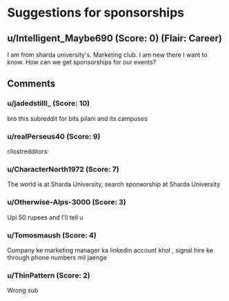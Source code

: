 # Suggestions for sponsorships 
## u/Intelligent_Maybe690 (Score: 0) (Flair: Career)
I am from sharda university's. Marketing club. I am new there I want to know. How can we get sponsorships for our events? 


## Comments

### u/jadedstilll_ (Score: 10)
bro this subreddit for bits pilani and its campuses


### u/realPerseus40 (Score: 9)
r/lostredditors


### u/CharacterNorth1972 (Score: 7)
The world is at Sharda University, search sponsorship at Sharda University


### u/Otherwise-Alps-3000 (Score: 3)
Upi 50 rupees and I'll tell u


### u/Tomosmaush (Score: 4)
Company ke marketing manager ka linkedin account khol , signal hire ke through phone numbers mil jaenge 


### u/ThinPattern (Score: 2)
Wrong sub




